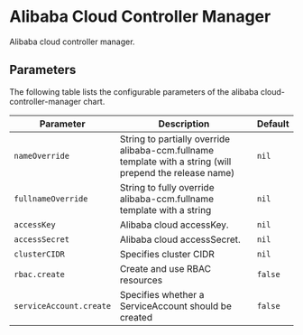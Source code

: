 # Alibaba Cloud Controller Manager
Alibaba cloud controller manager.

## Parameters
The following table lists the configurable parameters of the alibaba cloud-controller-manager chart.

| Parameter                                   | Description                                         | Default                                                           |
|---------------------------------------------|-----------------------------------------------------|-------------------------------------------------------------------|
| `nameOverride`                              | String to partially override alibaba-ccm.fullname template with a string (will prepend the release name) | `nil`        |
| `fullnameOverride`                          | String to fully override alibaba-ccm.fullname template with a string                                     | `nil`        |
| `accessKey`                                 | Alibaba cloud accessKey.                            | `nil`                                                             |
| `accessSecret`                              | Alibaba cloud accessSecret.                         | `nil`                                                             |
| `clusterCIDR`                               | Specifies cluster CIDR                              | `nil`                                                             |
| `rbac.create`                               | Create and use RBAC resources                       | `false`                                                           |
| `serviceAccount.create`                     | Specifies whether a ServiceAccount should be created | `false`                                                          |
